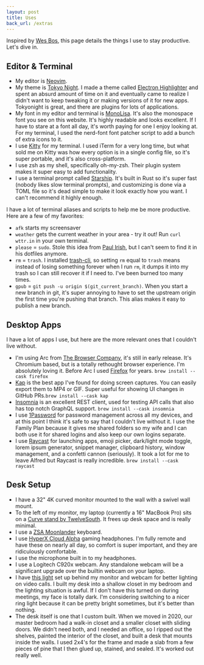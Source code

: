 ```yaml
---
layout: post
title: Uses
back_url: /extras
---
```


Inspired by [Wes Bos](https://wesbos.com/uses/), this page details the things I use to stay productive. Let's dive in.

## Editor & Terminal

- My editor is [Neovim](https://github.com/neovim/neovim).
- My theme is [Tokyo Night](https://github.com/folke/tokyonight.nvim). I made a theme called [Electron Highlighter](/electron-highlighter) and spent an absurd amount of time on it and eventually came to realize I didn't want to keep tweaking it or making versions of it for new apps. Tokyonight is great, and there are plugins for lots of applications.
- My font in my editor and terminal is [MonoLisa](https://monolisa.dev). It's also the monospace font you see on this website. It's highly readable and looks excellent. If I have to stare at a font all day, it's worth paying for one I enjoy looking at. For my terminal, I used the nerd-font font patcher script to add a bunch of extra icons to it.
- I use [Kitty](https://sw.kovidgoyal.net/kitty/) for my terminal. I used iTerm for a very long time, but what sold me on Kitty was how every option is in a single config file, so it's super portable, and it's also cross-platform.
- I use zsh as my shell, specifically oh-my-zsh. Their plugin system makes it super easy to add functionality.
- I use a terminal prompt called [Starship](https://starship.rs). It's built in Rust so it's super fast (nobody likes slow terminal prompts), and customizing is done via a TOML file so it's dead simple to make it look exactly how you want. I can't recommend it highly enough.

I have a lot of terminal aliases and scripts to help me be more
productive. Here are a few of my favorites:

- `afk` starts my screensaver
- `weather` gets the current weather in your area - try it out! Run `curl wttr.in` in your own terminal.
- `please` = `sudo`. Stole this idea from [Paul Irish](https://github.com/paulirish/dotfiles), but I can't seem to find it in his dotfiles anymore.
- `rm` = `trash`. I installed [trash-cli](https://github.com/sindresorhus/trash-cli), so setting `rm` equal to `trash` means instead of losing something forever when I run `rm`, it dumps it into my trash so I can still recover it if I need to. I've been burned too many times.
- `gpub` = `git push -u origin $(git_current_branch)`. When you start a new branch in git, it's super annoying to have to set the upstream origin the first time you're pushing that branch. This alias makes it easy to publish a new branch.

## Desktop Apps

I have a lot of apps I use, but here are the more relevant ones that I couldn't live without.

- I'm using Arc from [The Browser Company](https://thebrowser.company), it's still in early release. It's Chromium based, but is a totally rethought browser experience. I'm absolutely loving it. Before Arc I used [Firefox](https://firefox.com) for years.  `brew install --cask firefox`
- [Kap](https://getkap.co) is the best app I've found for doing screen captures. You can easily export them to MP4 or GIF. Super useful for showing UI changes in GitHub PRs.`brew install --cask kap`
- [Insomnia](https://insomnia.rest) is an excellent REST client, used for testing API calls that also has top notch GraphQL support. `brew install --cask insomnia`
- I use [1Password](https://1password.com) for password management across all my devices, and at this point I think it's safe to say that I couldn't live without it. I use the Family Plan because it gives me shared folders so my wife and I can both use it for shared logins and also keep our own logins separate.
- I use [Raycast](https://raycast.com) for launching apps, emoji picker, dark/light mode toggle, lorem ipsum generator, snippet manager, clipboard history, window management, and a confetti cannon (seriously). It took a lot for me to leave Alfred but Raycast is really incredible. `brew install --cask raycast`

## Desk Setup

- I have a 32" 4K curved monitor mounted to the wall with a swivel wall mount.
- To the left of my monitor, my laptop (currently a 16" MacBook Pro) sits on a [Curve stand by TwelveSouth](https://www.twelvesouth.com/products/curve-for-macbook). It frees up desk space and is really minimal.
- I use a [ZSA Moonlander](https://zsa.io/moonlander) keyboard.
- I use [HyperX Cloud Alpha](https://smile.amazon.com/gp/product/B074NBSF9N/ref=ppx_yo_dt_b_search_asin_title?ie=UTF8) gaming headphones. I'm fully remote and have these on nearly all day, so comfort is super important, and they are ridiculously comfortable.
- I use the microphone built in to my headphones.
- I use a Logitech C920x webcam. Any standalone webcam will be a significant upgrade over the builtin webcam on your laptop.
- I have [this light](https://www.amazon.com/gp/product/B07YFY7H7J) set up behind my monitor and webcam for better lighting on video calls. I built my desk into a shallow closet in my bedroom and the lighting situation is awful. If I don't have this turned on during meetings, my face is totally dark. I'm considering switching to a nicer ring light because it can be pretty bright sometimes, but it's better than nothing.
- The desk itself is one that I custom built. When we moved in 2020, our master bedroom had a walk-in closet and a smaller closet with sliding doors. We didn't need both, and I needed an office, so I ripped out the shelves, painted the interior of the closet, and built a desk that mounts inside the walls. I used 2x4's for the frame and made a slab from a few pieces of pine that I then glued up, stained, and sealed. It's worked out really well.
